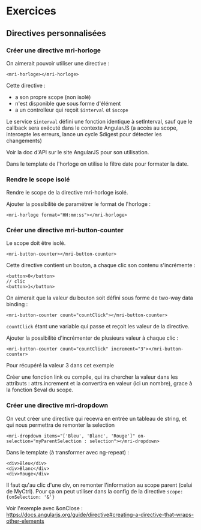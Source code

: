 # Exercices

## Directives personnalisées

### Créer une directive mri-horloge

On aimerait pouvoir utiliser une directive :

```
<mri-horloge></mri-horloge>
```

Cette directive :

* a son propre scope (non isolé)
* n'est disponible que sous forme d'élément
* a un controlleur qui reçoit `$interval` et `$scope`

Le service `$interval` défini une fonction identique à setInterval, sauf que le callback sera exécuté dans le contexte AngularJS (a accès au scope, intercepte les erreurs, lance un cycle $digest pour détecter les changements)

Voir la doc d'API sur le site AngularJS pour son utilisation.

Dans le template de l'horloge on utilise le filtre date pour formater la date.

### Rendre le scope isolé

Rendre le scope de la directive mri-horloge isolé.

Ajouter la possibilité de paramétrer le format de l'horloge :

```
<mri-horloge format="HH:mm:ss"></mri-horloge>
```

### Créer une directive mri-button-counter

Le scope doit être isolé.

```
<mri-button-counter></mri-button-counter>
```

Cette directive contient un bouton, a chaque clic son contenu s'incrémente :

```
<button>0</button>
// clic
<button>1</button>
```

On aimerait que la valeur du bouton soit défini sous forme de two-way data binding : 

```
<mri-button-counter count="countClick"></mri-button-counter>
```

`countClick` étant une variable qui passe et reçoit les valeur de la directive.

Ajouter la possibilité d'incrémenter de plusieurs valeur à chaque clic :

```
<mri-button-counter count="countClick" increment="3"></mri-button-counter>
```

Pour récupéré la valeur 3 dans cet exemple

Créer une fonction link ou compile, qui ira chercher la valeur dans les attributs : attrs.increment et la convertira en valeur (ici un nombre), grace à la fonction $eval du scope.

### Créer une directive mri-dropdown

On veut créer une directive qui recevra en entrée un tableau de string, et qui nous permettra de remonter la selection

```
<mri-dropdown items="['Bleu', 'Blanc', 'Rouge']" on-selection="myParentSelection : selection"></mri-dropdown>
```

Dans le template (à transformer avec ng-repeat) :

```
<div>Bleu</div>
<div>Blanc</div>
<div>Rouge</div>
```

Il faut qu'au clic d'une div, on remonter l'information au scope parent (celui de MyCtrl).
Pour ça on peut utiliser dans la config de la directive `scope: {onSelection: '&'}`

Voir l'exemple avec &onClose :
https://docs.angularjs.org/guide/directive#creating-a-directive-that-wraps-other-elements

